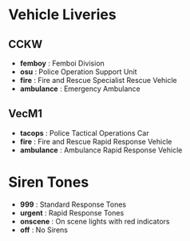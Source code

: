 # Vehicle Liveries

## CCKW
- **femboy** : Femboi Division
- **osu** : Police Operation Support Unit
- **fire** : Fire and Rescue Specialist Rescue Vehicle
- **ambulance** : Emergency Ambulance

## VecM1
- **tacops** : Police Tactical Operations Car
- **fire** : Fire and Rescue Rapid Response Vehicle
- **ambulance** : Ambulance Rapid Response Vehicle

# Siren Tones

- **999** : Standard Response Tones
- **urgent** : Rapid Response Tones
- **onscene** : On scene lights with red indicators
- **off** : No Sirens

